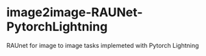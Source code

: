 # image2image-RAUNet-PytorchLightning
RAUnet for image to image tasks implemeted with Pytorch Lightning
